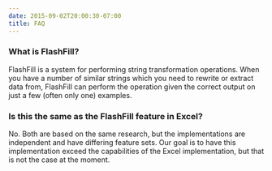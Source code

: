 ```yaml
---
date: 2015-09-02T20:00:30-07:00
title: FAQ
---
```


### What is FlashFill?

FlashFill is a system for performing string transformation operations.
When you have a number of similar strings which you need to rewrite or extract
data from, FlashFill can perform the operation given the correct output on
just a few (often only one) examples.


### Is this the same as the FlashFill feature in Excel?

No. Both are based on the same research, but the implementations are
independent and have differing feature sets. Our goal is to have this
implementation exceed the capabilities of the Excel implementation,
but that is not the case at the moment.